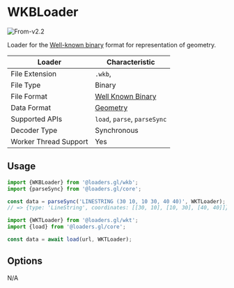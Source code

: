 # WKBLoader

<p class="badges">
  <img src="https://img.shields.io/badge/From-v2.2-blue.svg?style=flat-square" alt="From-v2.2" />
</p>

Loader for the [Well-known binary][wkb] format for representation of geometry.

[wkb]: https://en.wikipedia.org/wiki/Well-known_text_representation_of_geometry#Well-known_binary

| Loader                | Characteristic                                |
| --------------------- | --------------------------------------------- |
| File Extension        | `.wkb`,                                       |
| File Type             | Binary                                        |
| File Format           | [Well Known Binary][wkb]                      |
| Data Format           | [Geometry](/docs/specifications/category-gis) |
| Supported APIs        | `load`, `parse`, `parseSync`                  |
| Decoder Type          | Synchronous                                   |
| Worker Thread Support | Yes                                           |

## Usage

```js
import {WKBLoader} from '@loaders.gl/wkb';
import {parseSync} from '@loaders.gl/core';

const data = parseSync('LINESTRING (30 10, 10 30, 40 40)', WKTLoader);
// => {type: 'LineString', coordinates: [[30, 10], [10, 30], [40, 40]]}
```

```js
import {WKTLoader} from '@loaders.gl/wkt';
import {load} from '@loaders.gl/core';

const data = await load(url, WKTLoader);
```

## Options

N/A
